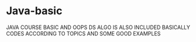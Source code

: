 # Java-basic
JAVA COURSE BASIC AND OOPS
DS ALGO IS ALSO INCLUDED
BASICALLY CODES ACCORDING TO TOPICS AND SOME GOOD EXAMPLES
